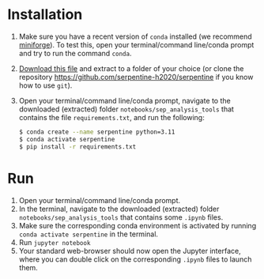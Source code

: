 # Installation 
1. Make sure you have a recent version of `conda` installed (we recommend [miniforge](https://github.com/conda-forge/miniforge)). To test this, open your terminal/command line/conda prompt and try to run the command `conda`.
2. [Download this file](https://github.com/serpentine-h2020/serpentine/archive/refs/heads/main.zip) and extract to a folder of your choice (or clone the repository https://github.com/serpentine-h2020/serpentine if you know how to use `git`).
3. Open your terminal/command line/conda prompt, navigate to the downloaded (extracted) folder `notebooks/sep_analysis_tools` that contains the file `requirements.txt`, and run the following:

    ``` bash
    $ conda create --name serpentine python=3.11
    $ conda activate serpentine
    $ pip install -r requirements.txt
    ```


# Run 
1. Open your terminal/command line/conda prompt.
2. In the terminal, navigate to the downloaded (extracted) folder `notebooks/sep_analysis_tools` that contains some `.ipynb` files.
3. Make sure the corresponding conda environment is activated by running `conda activate serpentine` in the terminal.
4. Run `jupyter notebook`
5. Your standard web-browser should now open the Jupyter interface, where you can double click on the corresponding `.ipynb` files to launch them.
